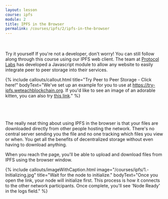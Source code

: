 ```yaml
---
layout: lesson
course: ipfs
module: 2
title: IPFS in the Browser
permalink: /courses/ipfs/2/ipfs-in-the-browser
---
```

<br>
<br>
<span class="openingParagraph">Try it yourself</span>
If you're not a developer, don't worry! You can still follow along through this course using our IPFS web client. The team at <a href="https://protocol.ai/" rel="noopener">Protocol Labs</a> has developed a Javascript module to allow any website to easily integrate peer to peer storage into their services.

{% include callouts/callout.html
	title="Try Peer to Peer Storage - Click here!"
	bodyText="We've set up an example for you to use at <a href='https://try-ipfs.weteachblockchain.org' rel='noopener'>https://try-ipfs.weteachblockchain.org</a>. If you'd like to see an image of an adorable kitten, you can also try <a href='https://try-ipfs.weteachblockchain.org/?q=QmW2WQi7j6c7UgJTarActp7tDNikE4B2qXtFCfLPdsgaTQ'>this link</a>."
%}

<br>
<h1> </h1>

The really neat thing about using IPFS in the browser is that your files are downloaded directly from other people hosting the network. There's no central server sending you the file and no one tracking which files you view or when. You get all the benefits of decentralized storage without even having to download anything.

When you reach the page, you'll be able to upload and download files from IPFS using the browser window.

{% include callouts/imageWithCaption.html
	image="/courses/ipfs/1.-Initializing.jpg"
	title="Wait for the node to initialize."
	bodyText="Once you open the link, your node will initialize first. This process is how it connects to the other network participants. Once complete, you'll see 'Node Ready' in the logs field."
%}
